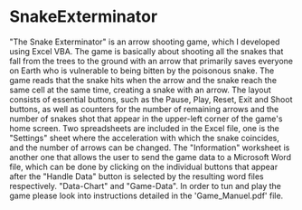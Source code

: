 # SnakeExterminator
"The Snake Exterminator" is an arrow shooting game, which I developed using Excel VBA. The game is basically about shooting all the snakes that fall from the trees to the ground with an arrow that primarily saves everyone on Earth who is vulnerable to being bitten by the poisonous snake. The game reads that the snake hits when the arrow and the snake reach the same cell at the same time, creating a snake with an arrow. The layout consists of essential buttons, such as the Pause, Play, Reset, Exit and Shoot buttons, as well as counters for the number of remaining arrows and the number of snakes shot that appear in the upper-left corner of the game's home screen. Two spreadsheets are included in the Excel file, one is the "Settings" sheet where the acceleration with which the snake coincides, and the number of arrows can be changed. The "Information" worksheet is another one that allows the user to send the game data to a Microsoft Word file, which can be done by clicking on the individual buttons that appear after the "Handle Data" button is selected by the resulting word files respectively. "Data-Chart" and "Game-Data". In order to tun and play the game please look into instructions detailed in the 'Game_Manuel.pdf' file.
